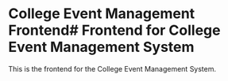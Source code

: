 # College Event Management Frontend# Frontend for College Event Management System


This is the frontend for the College Event Management System.

